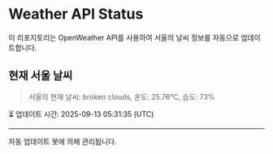
# Weather API Status

이 리포지토리는 OpenWeather API를 사용하여 서울의 날씨 정보를 자동으로 업데이트합니다.

## 현재 서울 날씨
> 서울의 현재 날씨: broken clouds, 온도: 25.76°C, 습도: 73%

⏳ 업데이트 시간: 2025-09-13 05:31:35 (UTC)

---
자동 업데이트 봇에 의해 관리됩니다.
